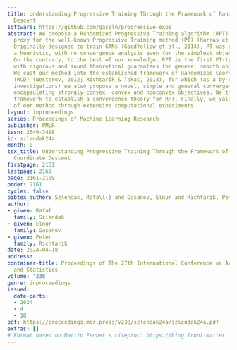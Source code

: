 ```yaml
---
title: Understanding Progressive Training Through the Framework of Randomized Coordinate
  Descent
software: https://github.com/gaseln/progressive-exps
abstract: We propose a Randomized Progressive Training algorithm (RPT)—a stochastic
  proxy for the well-known Progressive Training method (PT) (Karras et al., 2017).
  Originally designed to train GANs (Goodfellow et al., 2014), PT was proposed as
  a heuristic, with no convergence analysis even for the simplest objective functions.
  On the contrary, to the best of our knowledge, RPT is the first PT-type algorithm
  with rigorous and sound theoretical guarantees for general smooth objective functions.
  We cast our method into the established framework of Randomized Coordinate Descent
  (RCD) (Nesterov, 2012; Richtarik & Takac, 2014), for which (as a by-product of our
  investigations) we also propose a novel, simple and general convergence analysis
  encapsulating strongly-convex, convex and nonconvex objectives. We then use this
  framework to establish a convergence theory for RPT. Finally, we validate the effectiveness
  of our method through extensive computational experiments.
layout: inproceedings
series: Proceedings of Machine Learning Research
publisher: PMLR
issn: 2640-3498
id: szlendak24a
month: 0
tex_title: Understanding Progressive Training Through the Framework of Randomized
  Coordinate Descent
firstpage: 2161
lastpage: 2169
page: 2161-2169
order: 2161
cycles: false
bibtex_author: Szlendak, Rafa\l{} and Gasanov, Elnur and Richtarik, Peter
author:
- given: Rafał
  family: Szlendak
- given: Elnur
  family: Gasanov
- given: Peter
  family: Richtarik
date: 2024-04-18
address:
container-title: Proceedings of The 27th International Conference on Artificial Intelligence
  and Statistics
volume: '238'
genre: inproceedings
issued:
  date-parts:
  - 2024
  - 4
  - 18
pdf: https://proceedings.mlr.press/v238/szlendak24a/szlendak24a.pdf
extras: []
# Format based on Martin Fenner's citeproc: https://blog.front-matter.io/posts/citeproc-yaml-for-bibliographies/
---
```

